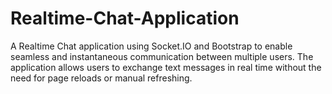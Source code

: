 # Realtime-Chat-Application
A Realtime Chat application using Socket.IO and Bootstrap to enable seamless and 
instantaneous communication between multiple users. The application allows users to exchange text 
messages in real time without the need for page reloads or manual refreshing.
